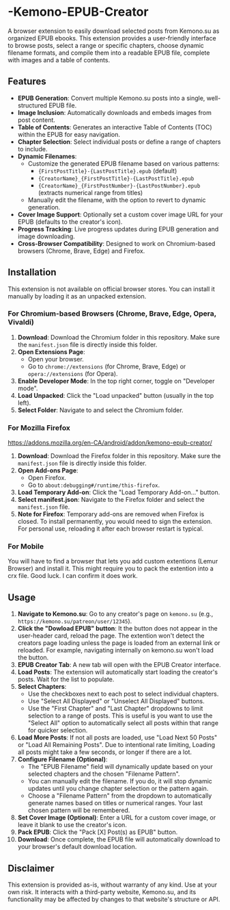 # -Kemono-EPUB-Creator

A browser extension to easily download selected posts from Kemono.su as organized EPUB ebooks. This extension provides a user-friendly interface to browse posts, select a range or specific chapters, choose dynamic filename formats, and compile them into a readable EPUB file, complete with images and a table of contents.

## Features

*   **EPUB Generation**: Convert multiple Kemono.su posts into a single, well-structured EPUB file.
*   **Image Inclusion**: Automatically downloads and embeds images from post content.
*   **Table of Contents**: Generates an interactive Table of Contents (TOC) within the EPUB for easy navigation.
*   **Chapter Selection**: Select individual posts or define a range of chapters to include.
*   **Dynamic Filenames**:
    *   Customize the generated EPUB filename based on various patterns:
        *   `{FirstPostTitle}-{LastPostTitle}.epub` (default)
        *   `{CreatorName}_{FirstPostTitle}-{LastPostTitle}.epub`
        *   `{CreatorName}_{FirstPostNumber}-{LastPostNumber}.epub` (extracts numerical range from titles)
    *   Manually edit the filename, with the option to revert to dynamic generation.
*   **Cover Image Support**: Optionally set a custom cover image URL for your EPUB (defaults to the creator's icon).
*   **Progress Tracking**: Live progress updates during EPUB generation and image downloading.
*   **Cross-Browser Compatibility**: Designed to work on Chromium-based browsers (Chrome, Brave, Edge) and Firefox.

## Installation

This extension is not available on official browser stores. You can install it manually by loading it as an unpacked extension.

### For Chromium-based Browsers (Chrome, Brave, Edge, Opera, Vivaldi)

1.  **Download**: Download the Chromium folder in this repository. Make sure the `manifest.json` file is directly inside this folder.
2.  **Open Extensions Page**:
    *   Open your browser.
    *   Go to `chrome://extensions` (for Chrome, Brave, Edge) or `opera://extensions` (for Opera).
3.  **Enable Developer Mode**: In the top right corner, toggle on "Developer mode".
4.  **Load Unpacked**: Click the "Load unpacked" button (usually in the top left).
5.  **Select Folder**: Navigate to and select the Chromium folder.

### For Mozilla Firefox

https://addons.mozilla.org/en-CA/android/addon/kemono-epub-creator/

1.  **Download**: Download the Firefox folder in this repository. Make sure the `manifest.json` file is directly inside this folder.
2.  **Open Add-ons Page**:
    *   Open Firefox.
    *   Go to `about:debugging#/runtime/this-firefox`.
3.  **Load Temporary Add-on**: Click the "Load Temporary Add-on..." button.
4.  **Select manifest.json**: Navigate to the Firefox folder and select the `manifest.json` file.
5.  **Note for Firefox**: Temporary add-ons are removed when Firefox is closed. To install permanently, you would need to sign the extension. For personal use, reloading it after each browser restart is typical.

### For Mobile
   You will have to find a browser that lets you add custom extentions (Lemur Browser) and install it. This might require you to pack the extention into a crx file. Good luck. I can confirm it does work.

## Usage

1.  **Navigate to Kemono.su**: Go to any creator's page on `kemono.su` (e.g., `https://kemono.su/patreon/user/12345`).
2.  **Click the "Dowload EPUB" button**: It the button does not appear in the user-header card, reload the page. The extention won't detect the creators page loading unless the page is loaded from an external link or reloaded. For example, navigating internally on kemono.su won't load the button. 
3.  **EPUB Creator Tab**: A new tab will open with the EPUB Creator interface.
4.  **Load Posts**: The extension will automatically start loading the creator's posts. Wait for the list to populate.
5.  **Select Chapters**:
    *   Use the checkboxes next to each post to select individual chapters.
    *   Use "Select All Displayed" or "Unselect All Displayed" buttons.
    *   Use the "First Chapter" and "Last Chapter" dropdowns to limit selection to a range of posts. This is useful is you want to use the "Select All" option to automatically select all posts within that range for quicker selection.
6.  **Load More Posts**: If not all posts are loaded, use "Load Next 50 Posts" or "Load All Remaining Posts". Due to intentional rate limiting, Loading all posts might take a few seconds, or longer if there are a lot.
7.  **Configure Filename (Optional)**:
    *   The "EPUB Filename" field will dynamically update based on your selected chapters and the chosen "Filename Pattern".
    *   You can manually edit the filename. If you do, it will stop dynamic updates until you change chapter selection or the pattern again.
    *   Choose a "Filename Pattern" from the dropdown to automatically generate names based on titles or numerical ranges. Your last chosen pattern will be remembered.
8.  **Set Cover Image (Optional)**: Enter a URL for a custom cover image, or leave it blank to use the creator's icon.
9.  **Pack EPUB**: Click the "Pack [X] Post(s) as EPUB" button.
10. **Download**: Once complete, the EPUB file will automatically download to your browser's default download location.

## Disclaimer

This extension is provided as-is, without warranty of any kind. Use at your own risk. It interacts with a third-party website, Kemono.su, and its functionality may be affected by changes to that website's structure or API.
